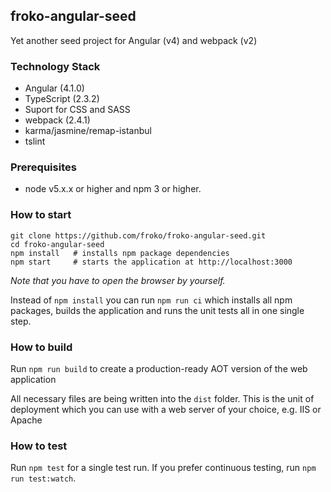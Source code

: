 ## froko-angular-seed ##
Yet another seed project for Angular (v4) and webpack (v2)

### Technology Stack ###
- Angular (4.1.0)
- TypeScript (2.3.2)
- Suport for CSS and SASS
- webpack (2.4.1)
- karma/jasmine/remap-istanbul
- tslint

### Prerequisites ###
- node v5.x.x or higher and npm 3 or higher.

### How to start ###

	git clone https://github.com/froko/froko-angular-seed.git
	cd froko-angular-seed
	npm install   # installs npm package dependencies
	npm start     # starts the application at http://localhost:3000

_Note that you have to open the browser by yourself._

Instead of `npm install` you can run `npm run ci` which installs all npm packages, builds the application and runs the unit tests all in one single step.

### How to build ###
Run `npm run build` to create a production-ready AOT version of the web application

All necessary files are being written into the `dist` folder. This is the unit of deployment which you can use with a web server of your choice, e.g. IIS or Apache

### How to test ###
Run `npm test` for a single test run. If you prefer continuous testing, run `npm run test:watch`.